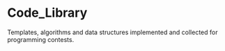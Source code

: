 # Code_Library
Templates, algorithms and data structures implemented and collected for programming contests.
